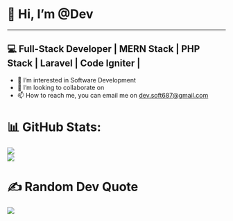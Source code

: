 # 👋 Hi, I’m @Dev

--- 

## 💻 Full-Stack Developer | MERN Stack  |  PHP Stack | Laravel | Code Igniter | 
- 👀 I’m interested in Software Development
- 💞️ I’m looking to collaborate on 
- 📫 How to reach me, you can email me on dev.soft687@gmail.com


# 📊 GitHub Stats:

![](https://github-readme-stats.vercel.app/api/top-langs/?username=dev-687&theme=blueberry&hide_border=false&include_all_commits=false&count_private=false&layout=compact) <br/>
![](https://github-contributor-stats.vercel.app/api?username=dev-687&limit=5&theme=tokyonight&combine_all_yearly_contributions=true)

# ✍️ Random Dev Quote
![](https://quotes-github-readme.vercel.app/api?type=horizontal&theme=radical)
<!---
dev-687/dev-687 is a ✨ special ✨ repository because its `README.md` (this file) appears on your GitHub profile.
You can click the Preview link to take a look at your changes.
--->
